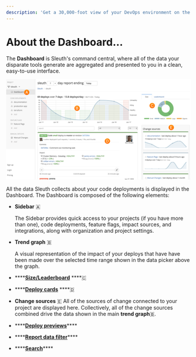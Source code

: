 ```yaml
---
description: 'Get a 30,000-foot view of your DevOps environment on the Dashboard.'
---
```


# About the Dashboard...

The **Dashboard** is Sleuth's command central, where all of the data your disparate tools generate are aggregated and presented to you in a clean, easy-to-use interface. 

![](../.gitbook/assets/dashboard-callouts-june2020.png)

All the data Sleuth collects about your code deployments is displayed in the Dashboard. The Dashboard is composed of the following elements: 

* **Sidebar** 🇦 

  The Sidebar provides quick access to your projects \(if you have more than one\), code deployments, feature flags, impact sources, and integrations, along with organization and project settings. 

* **Trend graph** 🇧 

  A visual representation of the impact of your deploys that have have been made over the selected time range shown in the data picker above the graph.

* \*\*\*\*[**Size/Leaderboard**](size-leaderboard.md) ****🇨 
* \*\*\*\*[**Deploy cards**](deploy-cards.md) ****🇩 
* **Change sources** 🇪 All of the sources of change connected to your project are displayed here. Collectively, all of the change sources combined drive the data shown in the main **trend graph**🇧.
* \*\*\*\*[**Deploy previews**](deploy-previews.md)\*\*\*\*
* \*\*\*\*[**Report data filter**](report-date-filter.md)\*\*\*\*
* \*\*\*\*[**Search**](search.md)\*\*\*\*

